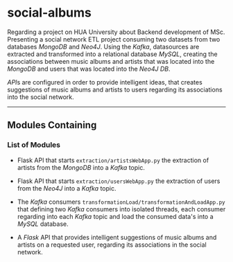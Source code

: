 # social-albums
Regarding a project on HUA University about Backend development of MSc. Presenting a social
network ETL project consuming two datasets from two databases *MongoDB* and *Neo4J*. Using
the *Kafka*, datasources are extracted and transformed into a relational database *MySQL*,
creating the associations between music albums and artists that was located into the *MongoDB*
and users that was located into the *Neo4J DB*.

*API*s are configured in order to provide intelligent ideas, that creates suggestions
of music albums and artists to users regarding its associations into the social network.

---

## Modules Containing
### List of Modules

* Flask API that starts `extraction/artistsWebApp.py` the extraction of artists from the
*MongoDB* into a *Kafka* topic.

* Flask API that starts `extraction/usersWebApp.py` the extraction of users from the *Neo4J*
into a *Kafka* topic.

* The *Kafka* consumers `transformationLoad/transformationAndLoadApp.py` that defining
two *Kafka* consumers into isolated threads, each consumer regarding into each *Kafka*
topic and load the consumed data's into a *MySQL* database.

* A *Flask* API that provides intelligent suggestions of music albums and artists on
a requested user, regarding its associations in the social network.